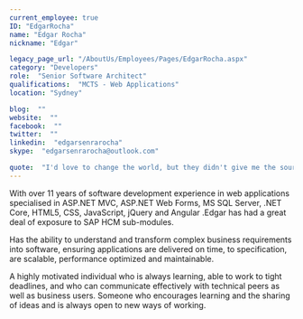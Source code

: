 ```yaml
---
current_employee: true
ID: "EdgarRocha"
name: "Edgar Rocha"
nickname: "Edgar"

legacy_page_url: "/AboutUs/Employees/Pages/EdgarRocha.aspx"
category: "Developers"
role:  "Senior Software Architect"
qualifications:  "MCTS - Web Applications"
location: "Sydney"

blog:  ""
website:  ""
facebook:  ""
twitter:  ""
linkedin:  "edgarsenrarocha"
skype:  "edgarsenrarocha@outlook.com"

quote:  "I'd love to change the world, but they didn't give me the source code"
---
```


With over 11 years of software development experience in web applications specialised in ASP.NET MVC, ASP.NET Web Forms, MS SQL Server, .NET Core, HTML5, CSS, JavaScript, jQuery and Angular .Edgar has had a great deal of exposure to SAP HCM sub-modules.  

Has the ability to understand and transform complex business requirements into software, ensuring applications are delivered on time, to specification, are scalable, performance optimized and maintainable.  

A highly motivated individual who is always learning, able to work to tight deadlines, and who can communicate effectively with technical peers as well as business users. Someone who encourages learning and the sharing of ideas and is always open to new ways of working.  